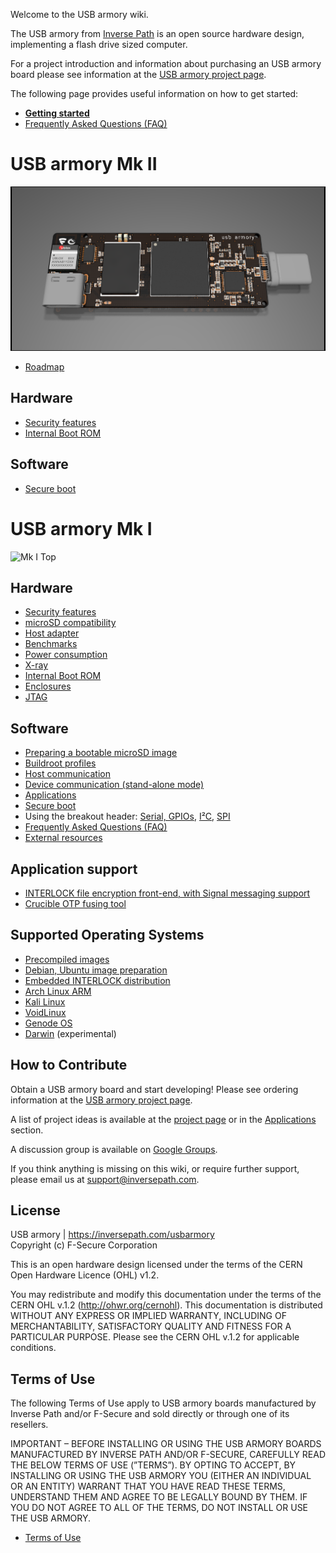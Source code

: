 Welcome to the USB armory wiki.

The USB armory from [Inverse Path](https://inversepath.com) is an open source
hardware design, implementing a flash drive sized computer.

For a project introduction and information about purchasing an USB armory board
please see information at the [USB armory project page](https://inversepath.com/usbarmory).

The following page provides useful information on how to get started:

* [**Getting started**](https://github.com/inversepath/usbarmory/wiki/Starting)
* [Frequently Asked Questions (FAQ)](https://github.com/inversepath/usbarmory/wiki/Frequently-Asked-Questions-(FAQ))

# USB armory Mk II

![Mk II Top](images/armory-mark-two-top.png)

* [Roadmap](https://github.com/inversepath/usbarmory/wiki/Mk-II-Roadmap)

## Hardware

* [Security features](https://github.com/inversepath/usbarmory/wiki/Hardware-security-features-(Mk-II))
* [Internal Boot ROM](https://github.com/inversepath/usbarmory/wiki/Internal-Boot-ROM-(MkII))

## Software

* [Secure boot](https://github.com/inversepath/usbarmory/wiki/Secure-boot-(Mk-II))

# USB armory Mk I

![Mk I Top](images/armory-mark-one-top.png)

## Hardware

* [Security features](https://github.com/inversepath/usbarmory/wiki/Hardware-security-features-(Mk-I))
* [microSD compatibility](https://github.com/inversepath/usbarmory/wiki/microSD-compatibility)
* [Host adapter](https://github.com/inversepath/usbarmory/wiki/Host-adapter)
* [Benchmarks](https://github.com/inversepath/usbarmory/wiki/Benchmarks)
* [Power consumption](https://github.com/inversepath/usbarmory/wiki/Power-consumption)
* [X-ray](https://github.com/inversepath/usbarmory/wiki/X-ray)
* [Internal Boot ROM](https://github.com/inversepath/usbarmory/wiki/Internal-Boot-ROM-(MkI))
* [Enclosures](https://github.com/inversepath/usbarmory/wiki/Enclosures)
* [JTAG](https://github.com/inversepath/usbarmory/wiki/JTAG)

## Software

* [Preparing a bootable microSD image](https://github.com/inversepath/usbarmory/wiki/Preparing-a-bootable-microSD-image)
* [Buildroot profiles](https://github.com/inversepath/usbarmory/tree/master/software/buildroot)
* [Host communication](https://github.com/inversepath/usbarmory/wiki/Host-communication)
* [Device communication (stand-alone mode)](https://github.com/inversepath/usbarmory/wiki/Host-adapter)
* [Applications](https://github.com/inversepath/usbarmory/wiki/Applications)
* [Secure boot](https://github.com/inversepath/usbarmory/wiki/Secure-boot-(iMX53))
* Using the breakout header: [Serial, GPIOs](https://github.com/inversepath/usbarmory/wiki/GPIOs), [I²C](https://github.com/inversepath/usbarmory/wiki/I2C), [SPI](https://github.com/inversepath/usbarmory/wiki/SPI)
* [Frequently Asked Questions (FAQ)](https://github.com/inversepath/usbarmory/wiki/Frequently-Asked-Questions-(FAQ))
* [External resources](https://github.com/inversepath/usbarmory/wiki/External-resources)

## Application support

* [INTERLOCK file encryption front-end, with Signal messaging support](https://github.com/inversepath/interlock)
* [Crucible OTP fusing tool](https://github.com/inversepath/crucible)

## Supported Operating Systems

* [Precompiled images](https://github.com/inversepath/usbarmory/wiki/Available-images)
* [Debian, Ubuntu image preparation](https://github.com/inversepath/usbarmory/wiki/Preparing-a-bootable-microSD-image)
* [Embedded INTERLOCK distribution](https://github.com/inversepath/usbarmory/tree/master/software/buildroot/README-INTERLOCK.md)
* [Arch Linux ARM](http://archlinuxarm.org/platforms/armv7/freescale/usb-armory)
* [Kali Linux](https://www.offensive-security.com/kali-linux-vmware-arm-image-download)
* [VoidLinux](http://www.voidlinux.eu/news/2015/04/USB-armory.html)
* [Genode OS](https://github.com/inversepath/usbarmory/wiki/Genode-OS)
* [Darwin](http://embeddedideation.com/2016/02/08/darwin-on-armory/) (experimental)

## How to Contribute

Obtain a USB armory board and start developing! Please see ordering information
at the [USB armory project page](https://inversepath.com/usbarmory).

A list of project ideas is available at the [project page](https://inversepath.com/usbarmory) or
in the [Applications](https://github.com/inversepath/usbarmory/wiki/Applications) section.

A discussion group is available on [Google Groups](https://groups.google.com/d/forum/usbarmory).

If you think anything is missing on this wiki, or require further support, please email us at support@inversepath.com.

## License

USB armory | https://inversepath.com/usbarmory  
Copyright (c) F-Secure Corporation

This is an open hardware design licensed under the terms of the CERN Open
Hardware Licence (OHL) v1.2.

You may redistribute and modify this documentation under the terms of the CERN
OHL v.1.2 (http://ohwr.org/cernohl). This documentation is distributed WITHOUT
ANY EXPRESS OR IMPLIED WARRANTY, INCLUDING OF MERCHANTABILITY, SATISFACTORY
QUALITY AND FITNESS FOR A PARTICULAR PURPOSE. Please see the CERN OHL v.1.2 for
applicable conditions.

## Terms of Use

The following Terms of Use apply to USB armory boards manufactured by Inverse
Path and/or F-Secure and sold directly or through one of its resellers.

IMPORTANT – BEFORE INSTALLING OR USING THE USB ARMORY BOARDS MANUFACTURED BY
INVERSE PATH AND/OR F-SECURE, CAREFULLY READ THE BELOW TERMS OF USE (”TERMS”).
BY OPTING TO ACCEPT, BY INSTALLING OR USING THE USB ARMORY YOU (EITHER AN
INDIVIDUAL OR AN ENTITY) WARRANT THAT YOU HAVE READ THESE TERMS, UNDERSTAND
THEM AND AGREE TO BE LEGALLY BOUND BY THEM. IF YOU DO NOT AGREE TO ALL OF THE
TERMS, DO NOT INSTALL OR USE THE USB ARMORY.

* [Terms of Use](https://github.com/inversepath/usbarmory/wiki/Terms-of-Use)
